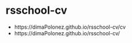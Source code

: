# rsschool-cv

<ul>
<li>https://dimaPolonez.github.io/rsschool-cv/cv</li>
<li>https://dimaPolonez.github.io/rsschool-cv/</li>
<ul>
